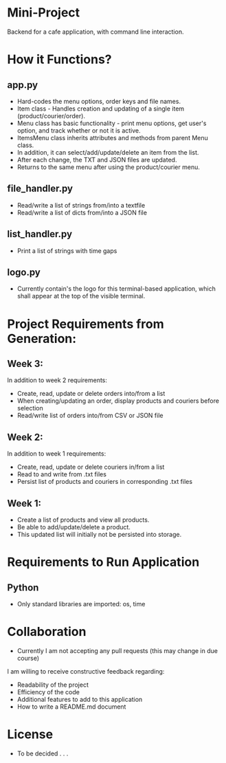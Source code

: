 # Mini-Project
Backend for a cafe application, with command line interaction.

# How it Functions?
## app.py
- Hard-codes the menu options, order keys and file names.
- Item class - Handles creation and updating of a single item (product/courier/order).
- Menu class has basic functionality - print menu options, get user's option, and track whether or not it is active.
- ItemsMenu class inherits attributes and methods from parent Menu class.
- In addition, it can select/add/update/delete an item from the list.
- After each change, the TXT and JSON files are updated.
- Returns to the same menu after using the product/courier menu.

## file_handler.py
- Read/write a list of strings from/into a textfile
- Read/write a list of dicts from/into a JSON file

## list_handler.py
- Print a list of strings with time gaps

## logo.py
- Currently contain's the logo for this terminal-based application, which shall appear at the top of the visible terminal.


# Project Requirements from Generation:
## Week 3:
In addition to week 2 requirements:
- Create, read, update or delete orders into/from a list
- When creating/updating an order, display products and couriers before selection
- Read/write list of orders into/from CSV or JSON file
## Week 2:
In addition to week 1 requirements:
- Create, read, update or delete couriers in/from a list
- Read to and write from .txt files
- Persist list of products and couriers in corresponding .txt files

## Week 1:
- Create a list of products and view all products.
- Be able to add/update/delete a product.
- This updated list will initially not be persisted into storage.

# Requirements to Run Application
## Python
- Only standard libraries are imported: os, time

# Collaboration
- Currently I am not accepting any pull requests (this may change in due course)

I am willing to receive constructive feedback regarding:
- Readability of the project
- Efficiency of the code 
- Additional features to add to this application
- How to write a README.md document

# License
- To be decided . . .

